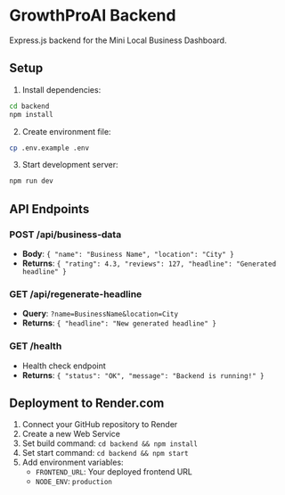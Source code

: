 # GrowthProAI Backend

Express.js backend for the Mini Local Business Dashboard.

## Setup

1. Install dependencies:
```bash
cd backend
npm install
```

2. Create environment file:
```bash
cp .env.example .env
```

3. Start development server:
```bash
npm run dev
```

## API Endpoints

### POST /api/business-data
- **Body**: `{ "name": "Business Name", "location": "City" }`
- **Returns**: `{ "rating": 4.3, "reviews": 127, "headline": "Generated headline" }`

### GET /api/regenerate-headline
- **Query**: `?name=BusinessName&location=City`
- **Returns**: `{ "headline": "New generated headline" }`

### GET /health
- Health check endpoint
- **Returns**: `{ "status": "OK", "message": "Backend is running!" }`

## Deployment to Render.com

1. Connect your GitHub repository to Render
2. Create a new Web Service
3. Set build command: `cd backend && npm install`
4. Set start command: `cd backend && npm start`
5. Add environment variables:
   - `FRONTEND_URL`: Your deployed frontend URL
   - `NODE_ENV`: `production`